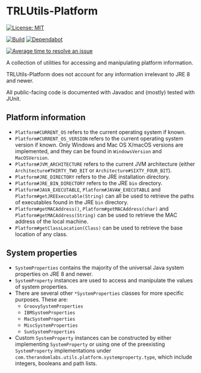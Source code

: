 # TRLUtils-Platform

[![License: MIT](https://img.shields.io/badge/License-MIT-green.svg)](https://opensource.org/licenses/MIT)

[![Build](https://jitci.com/gh/TheRandomLabs/TRLUtils-Platform/svg)](https://jitci.com/gh/TheRandomLabs/TRLUtils-Platform)
[![Dependabot](https://badgen.net/dependabot/TheRandomLabs/TRLUtils-Platform/?icon=dependabot)](https://dependabot.com/)

[![Average time to resolve an issue](http://isitmaintained.com/badge/resolution/TheRandomLabs/TRLUtils-Platform.svg)](http://isitmaintained.com/project/TheRandomLabs/TRLUtils-Platform "Average time to resolve an issue")

<!-- [![Maven Central](https://img.shields.io/maven-central/v/com.therandomlabs.utils.platform/trlutils-platform.svg?style=shield)](https://maven-badges.herokuapp.com/maven-central/com.therandomlabs.utils.platform/trlutils-platform/)

[comment]: # [![Javadoc](https://javadoc.io/badge/com.therandomlabs.utils.platform/trlutils-platform.svg?color=blue)](https://javadoc.io/doc/com.therandomlabs.utils.platform/trlutils-platform)-->

A collection of utilities for accessing and manipulating platform information.

TRLUtils-Platform does not account for any information irrelevant to JRE 8 and newer.

All public-facing code is documented with Javadoc and (mostly) tested with JUnit.

## Platform information

* `Platform#CURRENT_OS` refers to the current operating system if known.
* `Platform#CURRENT_OS_VERSION` refers to the current operating system version if known.
Only Windows and Mac OS X/macOS versions are implemented, and they can be found in
`WindowsVersion` and `MacOSVersion`.
* `Platform#JVM_ARCHITECTURE` refers to the current JVM architecture
(either `Architecture#THIRTY_TWO_BIT` or `Architecture#SIXTY_FOUR_BIT`).
* `Platform#JRE_DIRECTORY` refers to the JRE installation directory.
* `Platform#JRE_BIN_DIRECTORY` refers to the JRE `bin` directory.
* `Platform#JAVA_EXECUTABLE`, `Platform#JAVAW_EXECUTABLE` and `Platform#getJREExecutable(String)`
can all be used to retrieve the paths of executables found in the JRE `bin` directory.
* `Platform#getMACAddress()`, `Platform#getMACAddress(char)` and `Platform#getMACAddress(String)`
can be used to retrieve the MAC address of the local machine.
* `Platform#getClassLocation(Class)` can be used to retrieve the base location of any class.

## System properties

* `SystemProperties` contains the majority of the universal Java system properties on JRE 8 and
newer.
* `SystemProperty` instances are used to access and manipulate the values of system properties.
* There are several other `*SystemProperties` classes for more specific purposes. These are:
  * `GroovySystemProperties`
  * `IBMSystemProperties`
  * `MacSystemProperties`
  * `MiscSystemProperties`
  * `SunSystemProperties`
* Custom `SystemProperty` instances can be constructed by either implementing `SystemProperty` or
using one of the preexisting `SystemProperty` implementations under
`com.therandomlabs.utils.platform.systemproperty.type`, which include integers, booleans and
path lists.
